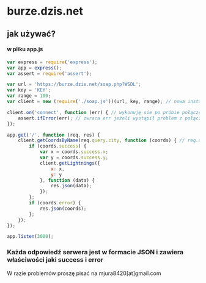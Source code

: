 # burze.dzis.net
## jak używać?





#### w pliku app.js
```javascript
var express = require('express');
var app = express();
var assert = require('assert');

var url = 'https://burze.dzis.net/soap.php?WSDL';
var key = 'KEY';
var range = 100;
var client = new (require('./soap.js'))(url, key, range); // nowa instancja

client.on('connect', function (err) { // wykonuję sie po próbie połączenia
    assert.ifError(err); // zwraca err jeżeli wystąpił problem z połączeniem
});

app.get('/', function (req, res) {
    client.getCoordsByName(req.query.city, function (coords) { // req.query.city miasto w formacie tekstowym
        if (coords.success) {
            var x = coords.success.x;
            var y = coords.success.y;
            client.getLightnings({
                x: x,
                y: y
            }, function (data) {
                res.json(data);
            });
        };
        if (coords.error) {
            res.json(coords);
        };
    });
});

app.listen(3000);
```

### Każda odpowiedź serwera jest w formacie JSON i zawiera właściwości jaki success i error

W razie problemów proszę pisać na mjura8420[at]gmail.com